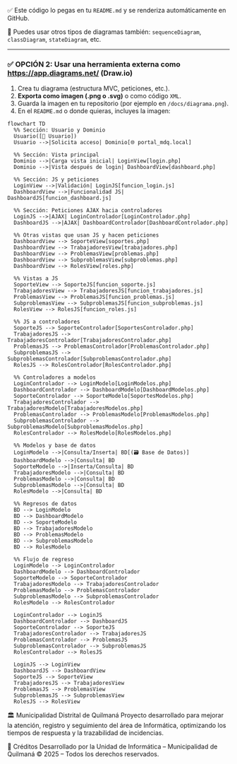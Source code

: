 
✅ Este código lo pegas en tu `README.md` y se renderiza automáticamente en GitHub.

📎 Puedes usar otros tipos de diagramas también: `sequenceDiagram`, `classDiagram`, `stateDiagram`, etc.

---

### ✅ OPCIÓN 2: Usar una herramienta externa como **https://app.diagrams.net/** (Draw.io)

1. Crea tu diagrama (estructura MVC, peticiones, etc.).
2. **Exporta como imagen (.png o .svg)** o como código `XML`.
3. Guarda la imagen en tu repositorio (por ejemplo en `/docs/diagrama.png`).
4. En el `README.md` o donde quieras, incluyes la imagen:


```mermaid
flowchart TD
  %% Sección: Usuario y Dominio
  Usuario([👤 Usuario])
  Usuario -->|Solicita acceso| Dominio[🌐 portal_mdq.local]

  %% Sección: Vista principal
  Dominio -->|Carga vista inicial| LoginView[login.php]
  Dominio -->|Vista después de login| DashboardView[dashboard.php]

  %% Sección: JS y peticiones
  LoginView -->|Validación| LoginJS[funcion_login.js]
  DashboardView -->|Funcionalidad JS| DashboardJS[funcion_dashboard.js]

  %% Sección: Peticiones AJAX hacia controladores
  LoginJS -->|AJAX| LoginControlador[LoginControlador.php]
  DashboardJS -->|AJAX| DashboardControlador[DashboardControlador.php]

  %% Otras vistas que usan JS y hacen peticiones
  DashboardView --> SoporteView[soportes.php]
  DashboardView --> TrabajadoresView[trabajadores.php]
  DashboardView --> ProblemasView[problemas.php]
  DashboardView --> SubproblemasView[subproblemas.php]
  DashboardView --> RolesView[roles.php]

  %% Vistas a JS
  SoporteView --> SoporteJS[funcion_soporte.js]
  TrabajadoresView --> TrabajadoresJS[funcion_trabajadores.js]
  ProblemasView --> ProblemasJS[funcion_problemas.js]
  SubproblemasView --> SubproblemasJS[funcion_subproblemas.js]
  RolesView --> RolesJS[funcion_roles.js]

  %% JS a controladores
  SoporteJS --> SoporteControlador[SoportesControlador.php]
  TrabajadoresJS --> TrabajadoresControlador[TrabajadoresControlador.php]
  ProblemasJS --> ProblemasControlador[ProblemasControlador.php]
  SubproblemasJS --> SubproblemasControlador[SubproblemasControlador.php]
  RolesJS --> RolesControlador[RolesControlador.php]

  %% Controladores a modelos
  LoginControlador --> LoginModelo[LoginModelos.php]
  DashboardControlador --> DashboardModelo[DashboardModelos.php]
  SoporteControlador --> SoporteModelo[SoportesModelos.php]
  TrabajadoresControlador --> TrabajadoresModelo[TrabajadoresModelos.php]
  ProblemasControlador --> ProblemasModelo[ProblemasModelos.php]
  SubproblemasControlador --> SubproblemasModelo[SubproblemasModelos.php]
  RolesControlador --> RolesModelo[RolesModelos.php]

  %% Modelos y base de datos
  LoginModelo -->|Consulta/Inserta| BD[(🗃️ Base de Datos)]
  DashboardModelo -->|Consulta| BD
  SoporteModelo -->|Inserta/Consulta| BD
  TrabajadoresModelo -->|Consulta| BD
  ProblemasModelo -->|Consulta| BD
  SubproblemasModelo -->|Consulta| BD
  RolesModelo -->|Consulta| BD

  %% Regresos de datos
  BD --> LoginModelo
  BD --> DashboardModelo
  BD --> SoporteModelo
  BD --> TrabajadoresModelo
  BD --> ProblemasModelo
  BD --> SubproblemasModelo
  BD --> RolesModelo

  %% Flujo de regreso
  LoginModelo --> LoginControlador
  DashboardModelo --> DashboardControlador
  SoporteModelo --> SoporteControlador
  TrabajadoresModelo --> TrabajadoresControlador
  ProblemasModelo --> ProblemasControlador
  SubproblemasModelo --> SubproblemasControlador
  RolesModelo --> RolesControlador

  LoginControlador --> LoginJS
  DashboardControlador --> DashboardJS
  SoporteControlador --> SoporteJS
  TrabajadoresControlador --> TrabajadoresJS
  ProblemasControlador --> ProblemasJS
  SubproblemasControlador --> SubproblemasJS
  RolesControlador --> RolesJS

  LoginJS --> LoginView
  DashboardJS --> DashboardView
  SoporteJS --> SoporteView
  TrabajadoresJS --> TrabajadoresView
  ProblemasJS --> ProblemasView
  SubproblemasJS --> SubproblemasView
  RolesJS --> RolesView

```


🏛️ Municipalidad Distrital de Quilmaná
Proyecto desarrollado para mejorar la atención, registro y seguimiento del área de Informática, optimizando los tiempos de respuesta y la trazabilidad de incidencias.

📌 Créditos
Desarrollado por la Unidad de Informática – Municipalidad de Quilmaná
© 2025 – Todos los derechos reservados.